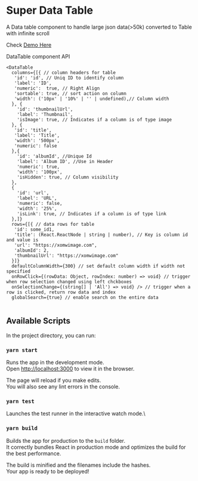 # Super Data Table

A Data table component to handle large json data(>50k) converted to Table with infinite scroll

Check [Demo Here](https://shabnam701.github.io/super-data-table/)


DataTable component API
```
<DataTable
  columns={[{ // column headers for table
   'id': 'id', // Uniq ID to identify column
   'label': 'ID',
   'numeric':  true, // Right Align
   'sortable': true, // sort action on column
   'width': ('10px' | '10%' | '' | undefined),// Column width
  }, {
    'id': 'thumbnailUrl',
    'label': 'Thumbnail',
    'isImage': true, // Indicates if a column is of type image
  }, {
   'id': 'title',
   'label': 'Title',
   'width': '500px',
   'numeric': false
  },{
    'id': 'albumId', //Unique Id
    'label': 'Album ID', //Use in Header
    'numeric': true,
    'width': '100px',
    'isHidden': true, // Column visibility
  },
  {
    'id': 'url',
    'label': 'URL',
    'numeric': false,
    'width': '25%',
    'isLink': true, // Indicates if a column is of type link
  },]}
  rows={[{ // data rows for table
   'id': some_id1,
   'title': (React.ReactNode | string | number), // Key is column id and value is
   'url': "https://xomwimage.com",
   'albumId': 2,
   'thumbnailUrl': "https://xomwimage.com"
  }]}
  defaultColumnWidth={300} // set default column width if width not specified
  onRowClick={(rowData: Object, rowIndex: number) => void} // trigger when row selection changed using left chckboxes
  onSelectionChange={(string[] | 'All') => void} /> // trigger when a row is clicked, return row data and index
  globalSearch={true} // enable search on the entire data


```

## Available Scripts

In the project directory, you can run:

### `yarn start`

Runs the app in the development mode.\
Open [http://localhost:3000](http://localhost:3000) to view it in the browser.

The page will reload if you make edits.\
You will also see any lint errors in the console.

### `yarn test`

Launches the test runner in the interactive watch mode.\

### `yarn build`

Builds the app for production to the `build` folder.\
It correctly bundles React in production mode and optimizes the build for the best performance.

The build is minified and the filenames include the hashes.\
Your app is ready to be deployed!